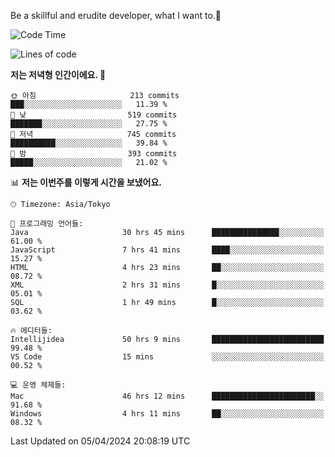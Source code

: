 Be a skillful and erudite developer, what I want to.👶

<!--START_SECTION:waka-->
![Code Time](http://img.shields.io/badge/Code%20Time-669%20hrs%2021%20mins-blue)

![Lines of code](https://img.shields.io/badge/%EC%A0%80%EB%8A%94%20%EC%97%AC%ED%83%9C%EA%B9%8C%EC%A7%80%20-1.1%20million%20%EC%A4%84%EC%9D%98%20%EC%BD%94%EB%93%9C%EB%A5%BC%20%EC%9E%91%EC%84%B1%ED%96%88%EC%96%B4%EC%9A%94.-blue)

**저는 저녁형 인간이에요. 🦉** 

```text
🌞 아침                     213 commits         ███░░░░░░░░░░░░░░░░░░░░░░   11.39 % 
🌆 낮　                     519 commits         ███████░░░░░░░░░░░░░░░░░░   27.75 % 
🌃 저녁                     745 commits         ██████████░░░░░░░░░░░░░░░   39.84 % 
🌙 밤　                     393 commits         █████░░░░░░░░░░░░░░░░░░░░   21.02 % 
```


📊 **저는 이번주를 이렇게 시간을 보냈어요.** 

```text
🕑︎ Timezone: Asia/Tokyo

💬 프로그래밍 언어들: 
Java                     30 hrs 45 mins      ███████████████░░░░░░░░░░   61.00 % 
JavaScript               7 hrs 41 mins       ████░░░░░░░░░░░░░░░░░░░░░   15.27 % 
HTML                     4 hrs 23 mins       ██░░░░░░░░░░░░░░░░░░░░░░░   08.72 % 
XML                      2 hrs 31 mins       █░░░░░░░░░░░░░░░░░░░░░░░░   05.01 % 
SQL                      1 hr 49 mins        █░░░░░░░░░░░░░░░░░░░░░░░░   03.62 % 

🔥 에디터들: 
Intellijidea             50 hrs 9 mins       █████████████████████████   99.48 % 
VS Code                  15 mins             ░░░░░░░░░░░░░░░░░░░░░░░░░   00.52 % 

💻 운영 체제들: 
Mac                      46 hrs 12 mins      ███████████████████████░░   91.68 % 
Windows                  4 hrs 11 mins       ██░░░░░░░░░░░░░░░░░░░░░░░   08.32 % 
```


 Last Updated on 05/04/2024 20:08:19 UTC
<!--END_SECTION:waka-->
